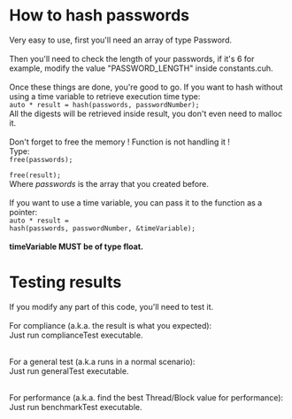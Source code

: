 # How to hash passwords

Very easy to use, first you'll need an array of type Password. <br><br>
Then you'll need to check the length of your passwords, if it's 6 for example, modify the value "PASSWORD_LENGTH" inside
constants.cuh. <br> <br>
Once these things are done, you're good to go. If you want to hash without using a time variable to retrieve execution
time type: <br>
<code>auto * result = hash(passwords, passwordNumber);
</code> <br>
All the digests will be retrieved inside result, you don't even need to malloc it. <br> <br>
Don't forget to free the memory ! Function is not handling it ! <br> Type: <br>
<code>free(passwords); <br>
free(result);</code> <br>
Where *passwords* is the array that you created before. <br> <br>
If you want to use a time variable, you can pass it to the function as a pointer: <br>
<code>auto * result = hash(passwords, passwordNumber, &timeVariable);
</code> <br><br>
<strong>timeVariable MUST be of type float.</strong>

# Testing results

If you modify any part of this code, you'll need to test it. <br><br>
For compliance (a.k.a. the result is what you expected): <br>
Just run complianceTest executable.<br><br>

For a general test (a.k.a runs in a normal scenario): <br>
Just run generalTest executable.<br><br>

For performance (a.k.a. find the best Thread/Block value for performance): <br>
Just run benchmarkTest executable.<br><br>